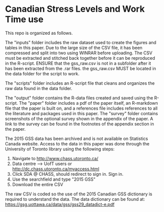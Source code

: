 # Canadian Stress Levels and Work Time use

This repo is organized as follows.

The "inputs" folder includes the raw dataset used to create the figures and tables in this paper.
Due to the large size of the CSV file, it has been compressed and split into two using WINRAR before uploading.
The CSV must be extracted and stitched back together before it can be reproduced in the R-script.
ENSURE that the gss_raw.csv is not in a subfolder after it has been extracted from the .rar files.
the gss_raw.csv MUST be located in the data folder for the script to work. 

The "scripts" folder includes an R-script file that cleans and organizes the raw data found in the data folder.

The "output" folder contains the R-data files created and saved using the R-script. 
The "paper" folder includes a pdf of the paper itself, an R-markdown file that the paper is built on, and a references file
includes references to all the literature and packages used in this paper.
The "survey" folder contains screenshots of the optional survey shown in the appendix of the paper. A link to the survey can
be found in the footnotes of the appendix section in the paper.

The 2015 GSS data has been archived and is not available on Statistics Canada website.
Access to the data in this paper was done through the University of Toronto library using the following steps:

1. Navigate to http://www.chass.utoronto.ca/
2. Data centre --> UofT users or http://dc.chass.utoronto.ca/myaccess.html
3. Click SDA @ CHASS, should redirect to sign in. Sign in.
4. Use the searchfield and type "2015 GSS"
5. Download the entire CSV

The raw CSV is coded so the use of the 2015 Canadian GSS dictionary is required to understand the data.
The data dictionary can be found at: https://gsg.uottawa.ca/data/gss/gss29_datadict-e.pdf
